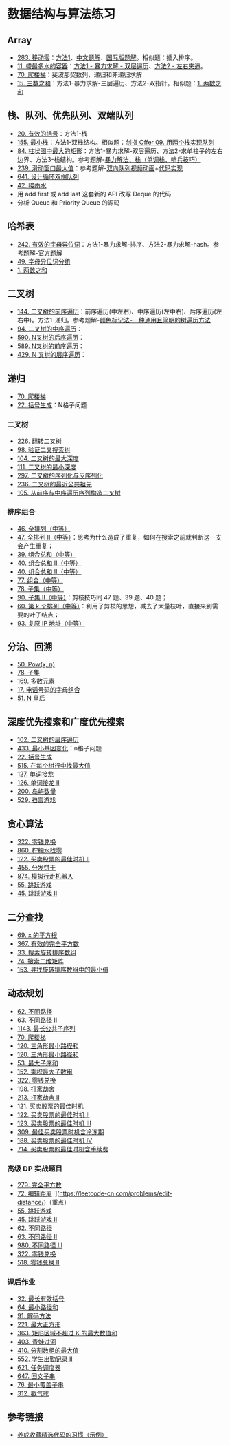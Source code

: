 # 数据结构与算法练习

## Array

- [283. 移动零](<https://leetcode-cn.com/problems/move-zeroes/>)：[方法1](<https://leetcode-cn.com/submissions/detail/131299376/>)、[中文题解](https://leetcode-cn.com/problems/move-zeroes/solution/yi-dong-ling-by-leetcode-solution/)、[国际版题解](https://leetcode.com/problems/move-zeroes/solution/yi-dong-ling-by-leetcode-solution/)。相似题：插入排序。
- [11. 盛最多水的容器](<https://leetcode-cn.com/problems/container-with-most-water/>)：[方法1 - 暴力求解 - 双层遍历](<https://leetcode-cn.com/problems/container-with-most-water/submissions/>)、[方法2 - 左右夹逼](<>)。
- [70. 爬楼梯](https://leetcode-cn.com/problems/climbing-stairs/)：斐波那契数列，递归和非递归求解
- [15. 三数之和](https://leetcode-cn.com/problems/3sum/)：方法1-暴力求解-三层遍历、方法2-双指针。相似题：[1. 两数之和](https://leetcode-cn.com/problems/two-sum/)

## 栈、队列、优先队列、双端队列

- [20. 有效的括号](https://leetcode-cn.com/problems/valid-parentheses/)：方法1-栈
- [155. 最小栈](https://leetcode-cn.com/problems/min-stack/)：方法1-双栈结构。相似题：[剑指 Offer 09. 用两个栈实现队列](https://leetcode-cn.com/problems/yong-liang-ge-zhan-shi-xian-dui-lie-lcof/)
- [84. 柱状图中最大的矩形](https://leetcode-cn.com/problems/largest-rectangle-in-histogram/)：方法1-暴力求解-双层遍历、方法2-求单柱子的左右边界、方法3-栈结构。参考题解-[暴力解法、栈（单调栈、哨兵技巧）](https://leetcode-cn.com/problems/largest-rectangle-in-histogram/solution/bao-li-jie-fa-zhan-by-liweiwei1419/)
- [239. 滑动窗口最大值](https://leetcode-cn.com/problems/sliding-window-maximum/)：参考题解-[双向队列视频动画](https://leetcode-cn.com/problems/sliding-window-maximum/solution/shi-pin-jie-xi-shuang-duan-dui-lie-hua-dong-chuang/)+[代码实现](https://leetcode-cn.com/problems/sliding-window-maximum/solution/shuang-xiang-dui-lie-jie-jue-hua-dong-chuang-kou-2/)
- [641. 设计循环双端队列](https://leetcode-cn.com/problems/design-circular-deque/)
- [42. 接雨水](https://leetcode-cn.com/problems/trapping-rain-water/)
- 用 add first 或 add last 这套新的 API 改写 Deque 的代码
- 分析 Queue 和 Priority Queue 的源码

## 哈希表

- [242. 有效的字母异位词](https://leetcode-cn.com/problems/valid-anagram/)：方法1-暴力求解-排序、方法2-暴力求解-hash。参考题解-[官方题解](https://leetcode-cn.com/problems/valid-anagram/solution/you-xiao-de-zi-mu-yi-wei-ci-by-leetcode-solution/)
- [49. 字母异位词分组](https://leetcode-cn.com/problems/group-anagrams/)
- [1. 两数之和](https://leetcode-cn.com/problems/two-sum/)

## 二叉树

- [144. 二叉树的前序遍历](https://leetcode-cn.com/problems/binary-tree-preorder-traversal/)：前序遍历(中左右)、中序遍历(左中右)、后序遍历(左右中)。方法1-递归。参考题解-[颜色标记法-一种通用且简明的树遍历方法](https://leetcode-cn.com/problems/binary-tree-inorder-traversal/solution/yan-se-biao-ji-fa-yi-chong-tong-yong-qie-jian-ming/)
- [94. 二叉树的中序遍历](https://leetcode-cn.com/problems/binary-tree-inorder-traversal/)：
- [590. N叉树的后序遍历](https://leetcode-cn.com/problems/n-ary-tree-postorder-traversal/)：
- [589. N叉树的前序遍历](https://leetcode-cn.com/problems/n-ary-tree-preorder-traversal/)：
- [429. N 叉树的层序遍历](https://leetcode-cn.com/problems/n-ary-tree-level-order-traversal/)：

## 递归

- [70. 爬楼梯](https://leetcode-cn.com/problems/climbing-stairs/)
- [22. 括号生成](https://leetcode-cn.com/problems/generate-parentheses/)：N格子问题

### 二叉树

- [226. 翻转二叉树](https://leetcode-cn.com/problems/invert-binary-tree/)
- [98. 验证二叉搜索树](https://leetcode-cn.com/problems/validate-binary-search-tree/)
- [104. 二叉树的最大深度](https://leetcode-cn.com/problems/maximum-depth-of-binary-tree/)
- [111. 二叉树的最小深度](https://leetcode-cn.com/problems/minimum-depth-of-binary-tree/)
- [297. 二叉树的序列化与反序列化](https://leetcode-cn.com/problems/serialize-and-deserialize-binary-tree/)
- [236. 二叉树的最近公共祖先](https://leetcode-cn.com/problems/lowest-common-ancestor-of-a-binary-tree/)
- [105. 从前序与中序遍历序列构造二叉树](https://leetcode-cn.com/problems/construct-binary-tree-from-preorder-and-inorder-traversal/)

### 排序组合

- [46. 全排列（中等）](https://leetcode-cn.com/problems/permutations/)
- [47. 全排列 II（中等）](https://leetcode-cn.com/problems/permutations-ii/)：思考为什么造成了重复，如何在搜索之前就判断这一支会产生重复；
- [39. 组合总和（中等）](https://leetcode-cn.com/problems/combination-sum/)
- [40. 组合总和 II（中等）](https://leetcode-cn.com/problems/combination-sum-ii/)
- [40. 组合总和 II（中等）](https://leetcode-cn.com/problems/combination-sum-ii/)
- [77. 组合（中等）](https://leetcode-cn.com/problems/combinations/)
- [78. 子集（中等）](https://leetcode-cn.com/problems/subsets/)
- [90. 子集 II（中等）](https://leetcode-cn.com/problems/subsets-ii/)：剪枝技巧同 47 题、39 题、40 题；
- [60. 第 k 个排列（中等）](https://leetcode-cn.com/problems/permutation-sequence/)：利用了剪枝的思想，减去了大量枝叶，直接来到需要的叶子结点；
- [93. 复原 IP 地址（中等）](https://leetcode-cn.com/problems/restore-ip-addresses/)

## 分治、回溯

- [50. Pow(x, n)](https://leetcode-cn.com/problems/powx-n/)
- [78. 子集](https://leetcode-cn.com/problems/subsets/)
- [169. 多数元素](https://leetcode-cn.com/problems/majority-element/)
- [17. 电话号码的字母组合](https://leetcode-cn.com/problems/letter-combinations-of-a-phone-number/)
- [51. N 皇后](https://leetcode-cn.com/problems/n-queens/)

## 深度优先搜索和广度优先搜索

- [102. 二叉树的层序遍历](https://leetcode-cn.com/problems/binary-tree-level-order-traversal/)
- [433. 最小基因变化](https://leetcode-cn.com/problems/minimum-genetic-mutation/)：n格子问题
- [22. 括号生成](https://leetcode-cn.com/problems/generate-parentheses/)
- [515. 在每个树行中找最大值](https://leetcode-cn.com/problems/find-largest-value-in-each-tree-row/)
- [127. 单词接龙](https://leetcode-cn.com/problems/word-ladder/)
- [126. 单词接龙 II](https://leetcode-cn.com/problems/word-ladder-ii/)
- [200. 岛屿数量](https://leetcode-cn.com/problems/number-of-islands/)
- [529. 扫雷游戏](https://leetcode-cn.com/problems/minesweeper/)

## 贪心算法

- [322. 零钱兑换](https://leetcode-cn.com/problems/coin-change/)
- [860. 柠檬水找零](https://leetcode-cn.com/problems/lemonade-change/)
- [122. 买卖股票的最佳时机 II](https://leetcode-cn.com/problems/best-time-to-buy-and-sell-stock-ii/)
- [455. 分发饼干](https://leetcode-cn.com/problems/assign-cookies/)
- [874. 模拟行走机器人](https://leetcode-cn.com/problems/walking-robot-simulation/)
- [55. 跳跃游戏](https://leetcode-cn.com/problems/jump-game/)
- [45. 跳跃游戏 II](https://leetcode-cn.com/problems/jump-game-ii/)

## 二分查找

- [69. x 的平方根](https://leetcode-cn.com/problems/sqrtx/)
- [367. 有效的完全平方数](https://leetcode-cn.com/problems/valid-perfect-square/)
- [33. 搜索旋转排序数组](https://leetcode-cn.com/problems/search-in-rotated-sorted-array/)
- [74. 搜索二维矩阵](https://leetcode-cn.com/problems/search-a-2d-matrix/)
- [153. 寻找旋转排序数组中的最小值](https://leetcode-cn.com/problems/find-minimum-in-rotated-sorted-array/)

## 动态规划

- [62. 不同路径](https://leetcode-cn.com/problems/unique-paths/)
- [63. 不同路径 II](https://leetcode-cn.com/problems/unique-paths-ii/)
- [1143. 最长公共子序列](https://leetcode-cn.com/problems/longest-common-subsequence/)
- [70. 爬楼梯](https://leetcode-cn.com/problems/climbing-stairs/)
- [120. 三角形最小路径和](https://leetcode-cn.com/problems/triangle/)
- [120. 三角形最小路径和](https://leetcode-cn.com/problems/triangle/)
- [53. 最大子序和](https://leetcode-cn.com/problems/maximum-subarray/)
- [152. 乘积最大子数组](https://leetcode-cn.com/problems/maximum-product-subarray/)
- [322. 零钱兑换](https://leetcode-cn.com/problems/coin-change/)
- [198. 打家劫舍](https://leetcode-cn.com/problems/house-robber/)
- [213. 打家劫舍 II](https://leetcode-cn.com/problems/house-robber-ii/)
- [121. 买卖股票的最佳时机](https://leetcode-cn.com/problems/best-time-to-buy-and-sell-stock/)
- [122. 买卖股票的最佳时机 II](https://leetcode-cn.com/problems/best-time-to-buy-and-sell-stock-ii/)
- [123. 买卖股票的最佳时机 III](https://leetcode-cn.com/problems/best-time-to-buy-and-sell-stock-iii/)
- [309. 最佳买卖股票时机含冷冻期](https://leetcode-cn.com/problems/best-time-to-buy-and-sell-stock-with-cooldown/)
- [188. 买卖股票的最佳时机 IV](https://leetcode-cn.com/problems/best-time-to-buy-and-sell-stock-iv/)
- [714. 买卖股票的最佳时机含手续费](https://leetcode-cn.com/problems/best-time-to-buy-and-sell-stock-with-transaction-fee/)

### 高级 DP 实战题目

- [279. 完全平方数](https://leetcode-cn.com/problems/perfect-squares/)
- [72. 编辑距离](https://leetcode-cn.com/problems/edit-distance/) ](https://leetcode-cn.com/problems/edit-distance/)（重点）
- [55. 跳跃游戏](https://leetcode-cn.com/problems/jump-game/)
- [45. 跳跃游戏 II](https://leetcode-cn.com/problems/jump-game-ii/)
- [62. 不同路径](https://leetcode-cn.com/problems/unique-paths/)
- [63. 不同路径 II](https://leetcode-cn.com/problems/unique-paths-ii/)
- [980. 不同路径 III](https://leetcode-cn.com/problems/unique-paths-iii/)
- [322. 零钱兑换](https://leetcode-cn.com/problems/coin-change/)
- [518. 零钱兑换 II](https://leetcode-cn.com/problems/coin-change-2/)

### 课后作业

- [32. 最长有效括号](https://leetcode-cn.com/problems/longest-valid-parentheses/)
- [64. 最小路径和](https://leetcode-cn.com/problems/minimum-path-sum/)
- [91. 解码方法](https://leetcode-cn.com/problems/decode-ways/)
- [221. 最大正方形](https://leetcode-cn.com/problems/maximal-square/)
- [363. 矩形区域不超过 K 的最大数值和](https://leetcode-cn.com/problems/max-sum-of-rectangle-no-larger-than-k/)
- [403. 青蛙过河](https://leetcode-cn.com/problems/frog-jump/)
- [410. 分割数组的最大值](https://leetcode-cn.com/problems/split-array-largest-sum/)
- [552. 学生出勤记录 II](https://leetcode-cn.com/problems/student-attendance-record-ii/)
- [621. 任务调度器](https://leetcode-cn.com/problems/task-scheduler/)
- [647. 回文子串](https://leetcode-cn.com/problems/palindromic-substrings/)
- [76. 最小覆盖子串](https://leetcode-cn.com/problems/minimum-window-substring/)
- [312. 戳气球](https://leetcode-cn.com/problems/burst-balloons/)

      

## 参考链接

- [养成收藏精选代码的习惯（示例）](http://shimo.im/docs/R6g9WJV89QkHrDhr)

